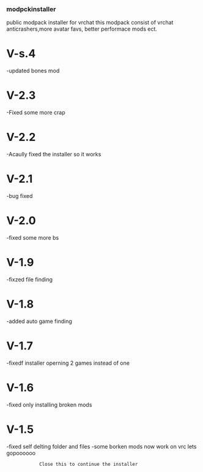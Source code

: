 ### modpckinstaller
public modpack installer for vrchat
this modpack consist of vrchat anticrashers,more avatar favs, better performace mods ect.
# V-s.4
-updated bones mod
# V-2.3
-Fixed some more crap
# V-2.2
-Acaully fixed the installer so it works
# V-2.1
-bug fixed
# V-2.0
-fixed some more bs
# V-1.9
-fixzed file finding
# V-1.8
-added auto game finding
# V-1.7
-fixedf installer operning 2 games instead of one
# V-1.6
-fixed only installing broken mods
# V-1.5
-fixed self delting folder and files
-some borken mods now work on vrc lets gopoooooo
                
                
                
                Close this to continue the installer